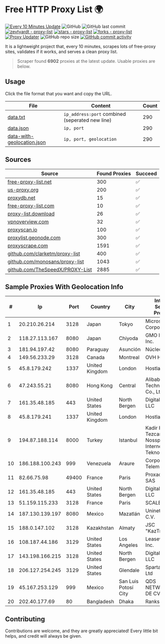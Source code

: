 
# Free HTTP Proxy List 🌍

[![Every 10 Minutes Update](https://github.com/mertguvencli/http-proxy-list/actions/workflows/main.yml/badge.svg?branch=main)](https://github.com/mertguvencli/http-proxy-list/actions/workflows/main.yml)
![GitHub](https://img.shields.io/github/license/mertguvencli/http-proxy-list)
![GitHub last commit](https://img.shields.io/github/last-commit/mertguvencli/http-proxy-list)
[![zevtyardt - proxy-list](https://img.shields.io/static/v1?label=zevtyardt&message=proxy-list&color=blue&logo=github)](https://github.com/zevtyardt/proxy-list "Go to GitHub repo")
[![stars - proxy-list](https://img.shields.io/github/stars/zevtyardt/proxy-list?style=social)](https://github.com/zevtyardt/proxy-list)
[![forks - proxy-list](https://img.shields.io/github/forks/zevtyardt/proxy-list?style=social)](https://github.com/zevtyardt/proxy-list)
[![Proxy Updater](https://github.com/zevtyardt/proxy-list/workflows/Proxy%20Updater/badge.svg)](https://github.com/zevtyardt/proxy-list/actions?query=workflow:"Proxy+Updater")
![GitHub repo size](https://img.shields.io/github/repo-size/zevtyardt/proxy-list)
[![GitHub commit activity](https://img.shields.io/github/commit-activity/m/zevtyardt/proxy-list?logo=commits)](https://github.com/zevtyardt/proxy-list/commits/main)

It is a lightweight project that, every 10 minutes, scrapes lots of free-proxy sites, validates if it works, and serves a clean proxy list.

> Scraper found **6902** proxies at the latest update. Usable proxies are below.

## Usage

Click the file format that you want and copy the URL.

|File|Content|Count|
|----|-------|-----|
|[data.txt](https://raw.githubusercontent.com/mertguvencli/http-proxy-list/main/proxy-list/data.txt)|`ip_address:port` combined (seperated new line)|290|
|[data.json](https://raw.githubusercontent.com/mertguvencli/http-proxy-list/main/proxy-list/data.json)|`ip, port`|290|
|[data-with-geolocation.json](https://raw.githubusercontent.com/mertguvencli/http-proxy-list/main/proxy-list/data-with-geolocation.json)|`ip, port, geolocation`|290|

## Sources

|Source|Found Proxies|Succeed|
|------|-------------|-------|
|[free-proxy-list.net](https://free-proxy-list.net)|300|✅|
|[us-proxy.org](https://www.us-proxy.org)|200|✅|
|[proxydb.net](http://proxydb.net)|15|✅|
|[free-proxy-list.com](https://free-proxy-list.com/?page=&port=&type%5B%5D=http&type%5B%5D=https&up_time=0&search=Search)|10|✅|
|[proxy-list.download](https://www.proxy-list.download/HTTP)|26|✅|
|[vpnoverview.com](https://vpnoverview.com/privacy/anonymous-browsing/free-proxy-servers)|32|✅|
|[proxyscan.io](https://www.proxyscan.io)|100|✅|
|[proxylist.geonode.com](https://proxylist.geonode.com/api/proxy-list?limit=300&page=1&sort_by=lastChecked&sort_type=desc&protocols=http,https)|300|✅|
|[proxyscrape.com](https://api.proxyscrape.com/v2/?request=displayproxies&protocol=http&timeout=10000&country=all&ssl=all&anonymity=all)|1591|✅|
|[github.com/clarketm/proxy-list](https://raw.githubusercontent.com/clarketm/proxy-list/master/proxy-list-raw.txt)|400|✅|
|[github.com/monosans/proxy-list](https://raw.githubusercontent.com/monosans/proxy-list/main/proxies/http.txt)|1043|✅|
|[github.com/TheSpeedX/PROXY-List](https://raw.githubusercontent.com/TheSpeedX/PROXY-List/master/http.txt)|2885|✅|


## Sample Proxies With Geolocation Info

|#|Ip|Port|Country|City|Internet Service Provider|
|-|--|----|-------|----|-------------------------|
|1|20.210.26.214|3128|Japan|Tokyo|Microsoft Corporation|
|2|118.27.113.167|8080|Japan|Chiyoda|GMO Internet, Inc.|
|3|181.94.197.42|8080|Paraguay|Asunción|Núcleo S.A.|
|4|149.56.233.29|3128|Canada|Montreal|OVH Hosting|
|5|45.8.179.242|1337|United Kingdom|London|Hostland LLC|
|6|47.243.55.21|8080|Hong Kong|Central|Alibaba (US) Technology Co., Ltd.|
|7|161.35.48.185|443|United States|North Bergen|DigitalOcean, LLC|
|8|45.8.179.241|1337|United Kingdom|London|Hostland LLC|
|9|194.87.188.114|8000|Turkey|Istanbul|Kadir Huseyin Tezcan Nosspeed Internet Teknolojileri|
|10|186.188.100.243|999|Venezuela|Araure|Corporación Telemic C.A.|
|11|82.66.75.98|49400|France|Paris|Proxad / Free SAS|
|12|161.35.48.185|443|United States|North Bergen|DigitalOcean, LLC|
|13|51.159.115.233|3128|France|Paris|SCALEWAY|
|14|187.130.139.197|8080|Mexico|Mazatlán|Uninet S.A. de C.V.|
|15|188.0.147.102|3128|Kazakhstan|Almaty|JSC "KazTransCom"|
|16|108.187.44.186|3129|United States|Los Angeles|Leaseweb USA, Inc.|
|17|143.198.166.215|3128|United States|North Bergen|DigitalOcean, LLC|
|18|206.127.254.245|3129|United States|Glendale|Spartan Host Ltd|
|19|45.167.253.129|999|Mexico|San Luis Potosí City|QDS NETWORKS SA DE CV|
|20|202.40.177.69|80|Bangladesh|Dhaka|Ranks ITT|



## Contributing

Contributions are welcome, and they are greatly appreciated! Every
little bit helps, and credit will always be given.

